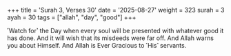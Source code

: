 +++
title = 'Surah 3, Verses 30'
date = '2025-08-27'
weight = 323
surah = 3
ayah = 30
tags = ["allah", "day", "good"]
+++

˹Watch for˺ the Day when every soul will be presented with whatever good it has done. And it will wish that its misdeeds were far off. And Allah warns you about Himself. And Allah is Ever Gracious to ˹His˺ servants.